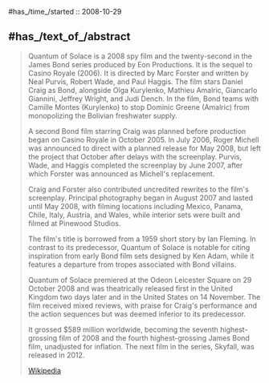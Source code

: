 ﻿---
aliases:
- "Quantum of Solace"
---

#has_/time_/started :: 2008-10-29 

## #has_/text_of_/abstract 

> Quantum of Solace is a 2008 spy film and the twenty-second in the James Bond series produced by Eon Productions. 
> It is the sequel to Casino Royale (2006). 
> It is directed by Marc Forster and written by Neal Purvis, Robert Wade, and Paul Haggis. 
> The film stars Daniel Craig as Bond, 
> alongside Olga Kurylenko, Mathieu Amalric, Giancarlo Giannini, Jeffrey Wright, and Judi Dench. 
> In the film, Bond teams with Camille Montes (Kurylenko) 
> to stop Dominic Greene (Amalric) from monopolizing the Bolivian freshwater supply.
>
> A second Bond film starring Craig was planned before production began on Casino Royale in October 2005. 
> In July 2006, Roger Michell was announced to direct with a planned release for May 2008, 
> but left the project that October after delays with the screenplay. 
> Purvis, Wade, and Haggis completed the screenplay by June 2007, 
> after which Forster was announced as Michell's replacement. 
> 
> Craig and Forster also contributed uncredited rewrites to the film's screenplay. 
> Principal photography began in August 2007 and lasted until May 2008, 
> with filming locations including Mexico, Panama, Chile, Italy, Austria, and Wales, 
> while interior sets were built and filmed at Pinewood Studios. 
> 
> The film's title is borrowed from a 1959 short story by Ian Fleming. 
> In contrast to its predecessor, Quantum of Solace is notable for 
> citing inspiration from early Bond film sets designed by Ken Adam, 
> while it features a departure from tropes associated with Bond villains.
>
> Quantum of Solace premiered at the Odeon Leicester Square on 29 October 2008 
> and was theatrically released first in the United Kingdom two days later and in the United States on 14 November. 
> The film received mixed reviews, with praise for Craig's performance and the action sequences 
> but was deemed inferior to its predecessor. 
> 
> It grossed $589 million worldwide, becoming the seventh highest-grossing film of 2008 
> and the fourth highest-grossing James Bond film, unadjusted for inflation. 
> The next film in the series, Skyfall, was released in 2012.
>
> [Wikipedia](https://en.wikipedia.org/wiki/Quantum%20of%20Solace)



